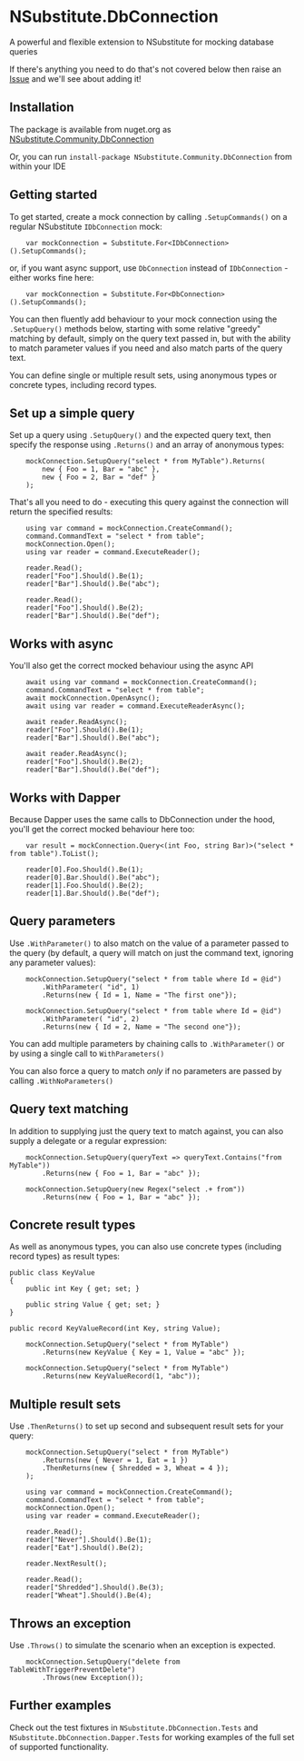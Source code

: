# NSubstitute.DbConnection

A powerful and flexible extension to NSubstitute for mocking database queries

If there's anything you need to do that's not covered below then raise an [Issue](https://github.com/jmg48/NSubstitute.DbConnection/issues) and we'll see about adding it!

## Installation

The package is available from nuget.org as [NSubstitute.Community.DbConnection](https://www.nuget.org/packages/NSubstitute.Community.DbConnection)

Or, you can run `install-package NSubstitute.Community.DbConnection` from within your IDE

## Getting started

To get started, create a mock connection by calling `.SetupCommands()` on a regular NSubstitute `IDbConnection` mock:

```
    var mockConnection = Substitute.For<IDbConnection>().SetupCommands();
```
or, if you want async support, use `DbConnection` instead of `IDbConnection` - either works fine here:

```
    var mockConnection = Substitute.For<DbConnection>().SetupCommands();
```

You can then fluently add behaviour to your mock connection using the `.SetupQuery()` methods below, starting with some relative "greedy" matching by default, simply on the query text passed in, but with the ability to match parameter values if you need and also match parts of the query text.

You can define single or multiple result sets, using anonymous types or concrete types, including record types.

## Set up a simple query

Set up a query using `.SetupQuery()` and the expected query text, then specify the response using `.Returns()` and an array of anonymous types:

```
    mockConnection.SetupQuery("select * from MyTable").Returns(
        new { Foo = 1, Bar = "abc" },
        new { Foo = 2, Bar = "def" }
    );
```

That's all you need to do - executing this query against the connection will return the specified results:

```
    using var command = mockConnection.CreateCommand();
    command.CommandText = "select * from table";
    mockConnection.Open();
    using var reader = command.ExecuteReader();

    reader.Read();
    reader["Foo"].Should().Be(1);
    reader["Bar"].Should().Be("abc");

    reader.Read();
    reader["Foo"].Should().Be(2);
    reader["Bar"].Should().Be("def");
```
## Works with async

You'll also get the correct mocked behaviour using the async API

```
    await using var command = mockConnection.CreateCommand();
    command.CommandText = "select * from table";
    await mockConnection.OpenAsync();
    await using var reader = command.ExecuteReaderAsync();

    await reader.ReadAsync();
    reader["Foo"].Should().Be(1);
    reader["Bar"].Should().Be("abc");

    await reader.ReadAsync();
    reader["Foo"].Should().Be(2);
    reader["Bar"].Should().Be("def");
```

## Works with Dapper

Because Dapper uses the same calls to DbConnection under the hood, you'll get the correct mocked behaviour here too:

```
    var result = mockConnection.Query<(int Foo, string Bar)>("select * from table").ToList();

    reader[0].Foo.Should().Be(1);
    reader[0].Bar.Should().Be("abc");
    reader[1].Foo.Should().Be(2);
    reader[1].Bar.Should().Be("def");
```

## Query parameters

Use `.WithParameter()` to also match on the value of a parameter passed to the query (by default, a query will match on just the command text, ignoring any parameter values):

```
    mockConnection.SetupQuery("select * from table where Id = @id")
        .WithParameter( "id", 1)
        .Returns(new { Id = 1, Name = "The first one"});

    mockConnection.SetupQuery("select * from table where Id = @id")
        .WithParameter( "id", 2)
        .Returns(new { Id = 2, Name = "The second one"});
```

You can add multiple parameters by chaining calls to `.WithParameter()` or by using a single call to `WithParameters()`

You can also force a query to match _only_ if no parameters are passed by calling `.WithNoParameters()`

## Query text matching

In addition to supplying just the query text to match against, you can also supply a delegate or a regular expression:

```
    mockConnection.SetupQuery(queryText => queryText.Contains("from MyTable"))
        .Returns(new { Foo = 1, Bar = "abc" });

    mockConnection.SetupQuery(new Regex("select .+ from"))
        .Returns(new { Foo = 1, Bar = "abc" });
```

## Concrete result types

As well as anonymous types, you can also use concrete types (including record types) as result types:

```
public class KeyValue
{
    public int Key { get; set; }

    public string Value { get; set; }
}
```

```
public record KeyValueRecord(int Key, string Value);
```

```
    mockConnection.SetupQuery("select * from MyTable")
        .Returns(new KeyValue { Key = 1, Value = "abc" });

    mockConnection.SetupQuery("select * from MyTable")
        .Returns(new KeyValueRecord(1, "abc"));
```

## Multiple result sets

Use `.ThenReturns()` to set up second and subsequent result sets for your query:

```
    mockConnection.SetupQuery("select * from MyTable")
        .Returns(new { Never = 1, Eat = 1 })
        .ThenReturns(new { Shredded = 3, Wheat = 4 });
    );

    using var command = mockConnection.CreateCommand();
    command.CommandText = "select * from table";
    mockConnection.Open();
    using var reader = command.ExecuteReader();

    reader.Read();
    reader["Never"].Should().Be(1);
    reader["Eat"].Should().Be(2);

    reader.NextResult();

    reader.Read();
    reader["Shredded"].Should().Be(3);
    reader["Wheat"].Should().Be(4);
```

## Throws an exception

Use `.Throws()` to simulate the scenario when an exception is expected.

```
    mockConnection.SetupQuery("delete from TableWithTriggerPreventDelete")
        .Throws(new Exception());
```

## Further examples

Check out the test fixtures in `NSubstitute.DbConnection.Tests` and `NSubstitute.DbConnection.Dapper.Tests` for working examples of the full set of supported functionality.
